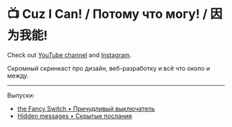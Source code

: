 # 📺 Cuz I Can! / Потому что могу! / 因为我能!

Check out <a href="https://www.youtube.com/@cuz_i_can_dev" target="_blank">YouTube channel</a> and <a href="https://www.instagram.com/cuz_i_can_dev/" target="_blank">Instagram</a>.

Скромный скринкаст про дизайн, веб-разработку и всё что около и между.

---
Выпуски:

- [the Fancy Switch • Причудливый выключатель](https://youtu.be/WiWiN_NrXqU)
- [Hidden messages • Скрытые послания](https://youtu.be/h8XnvhV4Abc)
